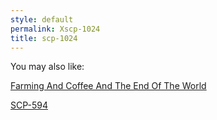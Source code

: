 ```yaml
---
style: default
permalink: Xscp-1024
title: scp-1024
---
```

You may also like:

[Farming And Coffee And The End Of The World](http://scp-wiki.net/farming-and-coffee-and-the-end-of-the-world)

[SCP-594](http://scp-wiki.net/scp-594)
